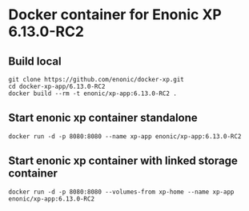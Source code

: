 # Docker container for Enonic XP 6.13.0-RC2

## Build local

    git clone https://github.com/enonic/docker-xp.git
    cd docker-xp-app/6.13.0-RC2
    docker build --rm -t enonic/xp-app:6.13.0-RC2 .

## Start enonic xp container standalone

    docker run -d -p 8080:8080 --name xp-app enonic/xp-app:6.13.0-RC2

## Start enonic xp container with linked storage container

    docker run -d -p 8080:8080 --volumes-from xp-home --name xp-app enonic/xp-app:6.13.0-RC2
